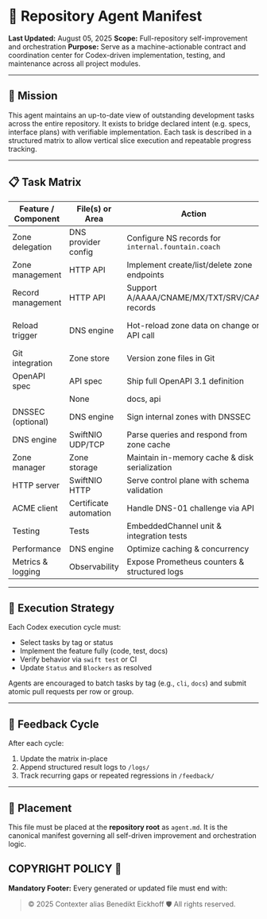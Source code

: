 # 🧠 Repository Agent Manifest

**Last Updated:** August 05, 2025
**Scope:** Full-repository self-improvement and orchestration
**Purpose:** Serve as a machine-actionable contract and coordination center for Codex-driven implementation, testing, and maintenance across all project modules.

---

## 🎯 Mission

This agent maintains an up-to-date view of outstanding development tasks across the entire repository. It exists to bridge declared intent (e.g. specs, interface plans) with verifiable implementation. Each task is described in a structured matrix to allow vertical slice execution and repeatable progress tracking.

---

## 📋 Task Matrix

| Feature / Component       | File(s) or Area              | Action                                                   | Status | Blockers                            | Tags              |
|---------------------------|-----------------------------|----------------------------------------------------------|--------|-------------------------------------|-------------------|
| Zone delegation           | DNS provider config         | Configure NS records for `internal.fountain.coach`       | ❌     | Provider setup required             | dns, infra       |
| Zone management           | HTTP API                    | Implement create/list/delete zone endpoints              | ❌     | Define zone storage format          | api, dns         |
| Record management         | HTTP API                    | Support A/AAAA/CNAME/MX/TXT/SRV/CAA records              | ❌     | Implement handlers                  | api, dns         |
| Reload trigger            | DNS engine                  | Hot-reload zone data on change or API call               | ❌     | File watcher & reload endpoint      | dns, runtime     |
| Git integration           | Zone store                  | Version zone files in Git                                | ❌     | GitOps pipeline design              | gitops, dns      |
| OpenAPI spec              | API spec                    | Ship full OpenAPI 3.1 definition                         | ✅
	| None                               | docs, api        |
| DNSSEC (optional)         | DNS engine                  | Sign internal zones with DNSSEC                          | ❌     | Crypto library selection            | security, dns    |
| DNS engine                | SwiftNIO UDP/TCP            | Parse queries and respond from zone cache                | ❌     | DNS parser implementation           | swift, networking|
| Zone manager              | Zone storage                | Maintain in-memory cache & disk serialization            | ❌     | Yams integration                    | storage, concurrency |
| HTTP server               | SwiftNIO HTTP               | Serve control plane with schema validation               | ❌     | Endpoint wiring                     | api, server      |
| ACME client               | Certificate automation      | Handle DNS-01 challenge via API                          | ❌     | Choose ACME client                  | security, cert   |
| Testing                   | Tests                       | EmbeddedChannel unit & integration tests                 | ❌     | Test harness setup                  | test             |
| Performance               | DNS engine                  | Optimize caching & concurrency                           | ❌     | Benchmarking                        | perf             |
| Metrics & logging         | Observability               | Expose Prometheus counters & structured logs             | ❌     | Metrics system selection            | observability    |

---

## 🧪 Execution Strategy

Each Codex execution cycle must:
- Select tasks by tag or status
- Implement the feature fully (code, test, docs)
- Verify behavior via `swift test` or CI
- Update `Status` and `Blockers` as resolved

Agents are encouraged to batch tasks by tag (e.g., `cli`, `docs`) and submit atomic pull requests per row or group.

---

## 🔁 Feedback Cycle

After each cycle:
1. Update the matrix in-place
2. Append structured result logs to `/logs/`
3. Track recurring gaps or repeated regressions in `/feedback/`

---

## 📁 Placement

This file must be placed at the **repository root** as `agent.md`.
It is the canonical manifest governing all self-driven improvement and orchestration logic.

## COPYRIGHT POLICY 🔐

**Mandatory Footer:**
Every generated or updated file must end with:
> © 2025 Contexter alias Benedikt Eickhoff 🛡️ All rights reserved.
